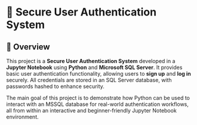 # 🔐 Secure User Authentication System 

## 📖 Overview

This project is a **Secure User Authentication System** developed in a **Jupyter Notebook** using **Python** and **Microsoft SQL Server**. It provides basic user authentication functionality, allowing users to **sign up** and **log in** securely. All credentials are stored in an SQL Server database, with passwords hashed to enhance security.

The main goal of this project is to demonstrate how Python can be used to interact with an MSSQL database for real-world authentication workflows, all from within an interactive and beginner-friendly Jupyter Notebook environment.
